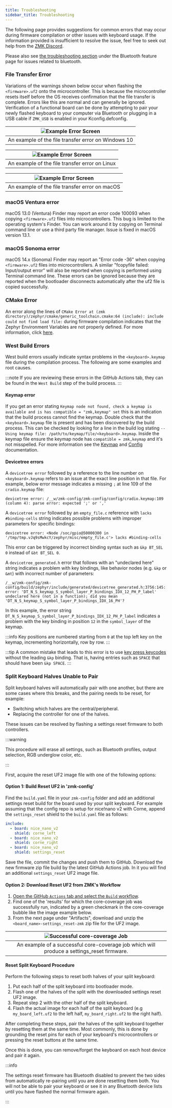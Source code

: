 ```yaml
---
title: Troubleshooting
sidebar_title: Troubleshooting
---
```


The following page provides suggestions for common errors that may occur during firmware compilation or other issues with keyboard usage. If the information provided is insufficient to resolve the issue, feel free to seek out help from the [ZMK Discord](https://zmk.dev/community/discord/invite).

Please also see [the troubleshooting section](features/bluetooth.md#troubleshooting) under the Bluetooth feature page for issues related to bluetooth.

### File Transfer Error

Variations of the warnings shown below occur when flashing the `<firmware>.uf2` onto the microcontroller. This is because the microcontroller resets itself before the OS receives confirmation that the file transfer is complete. Errors like this are normal and can generally be ignored. Verification of a functional board can be done by attempting to pair your newly flashed keyboard to your computer via Bluetooth or plugging in a USB cable if `ZMK_USB` is enabled in your Kconfig.defconfig.

| ![Example Error Screen](../docs/assets/troubleshooting/filetransfer/windows.png) |
| :------------------------------------------------------------------------------: |
|               An example of the file transfer error on Windows 10                |

| ![Example Error Screen](../docs/assets/troubleshooting/filetransfer/linux.png) |
| :----------------------------------------------------------------------------: |
|                 An example of the file transfer error on Linux                 |

| ![Example Error Screen](../docs/assets/troubleshooting/filetransfer/mac.png) |
| :--------------------------------------------------------------------------: |
|                An example of the file transfer error on macOS                |

### macOS Ventura error

macOS 13.0 (Ventura) Finder may report an error code 100093 when copying `<firmware>.uf2` files into microcontrollers. This bug is limited to the operating system's Finder. You can work around it by copying on Terminal command line or use a third party file manager. Issue is fixed in macOS version 13.1.

### macOS Sonoma error

macOS 14.x (Sonoma) Finder may report an "Error code -36" when copying `<firmware>.uf2` files into microcontrollers. A similar "fcopyfile failed: Input/output error" will also be reported when copying is performed using Terminal command line. These errors can be ignored because they are reported when the bootloader disconnects automatically after the uf2 file is copied successfully.

### CMake Error

An error along the lines of `CMake Error at (zmk directory)/zephyr/cmake/generic_toolchain.cmake:64 (include): include could not find load file:` during firmware compilation indicates that the Zephyr Environment Variables are not properly defined.
For more information, click [here](../docs/development/setup.mdx#environment-variables).

### West Build Errors

West build errors usually indicate syntax problems in the `<keyboard>.keymap` file during the compilation process. The following are some examples and root causes.

:::note
If you are reviewing these errors in the GitHub Actions tab, they can be found in the `West Build` step of the build process.
:::

#### Keymap error

If you get an error stating `Keymap node not found, check a keymap is available and is has compatible = "zmk,keymap" set` this is an indication that the build process cannot find the keymap. Double check that the `<keyboard>.keymap` file is present and has been discovered by the build process. This can be checked by looking for a line in the build log stating `-- Using keymap file: /path/to/keymap/file/<keyboard>.keymap`. Inside the keymap file ensure the keymap node has `compatible = zmk,keymap` and it's not misspelled. For more information see the [Keymap](features/keymaps.mdx) and [Config](config/index.md) documentation.

#### Devicetree errors

A `devicetree error` followed by a reference to the line number on `<keyboard>.keymap` refers to an issue at the exact line position in that file. For example, below error message indicates a missing `;` at line 109 of the `cradio.keymap` file:

```
devicetree error: /__w/zmk-config/zmk-config/config/cradio.keymap:109 (column 4): parse error: expected ';' or ','
```

A `devicetree error` followed by an `empty_file.c` reference with `lacks #binding-cells` string indicates possible problems with improper parameters for specific bindings:

```
devicetree error: <Node /soc/gpio@50000300 in '/tmp/tmp.vJq9sMwkcY/zephyr/misc/empty_file.c'> lacks #binding-cells
```

This error can be triggered by incorrect binding syntax such as `&kp BT_SEL 0` instead of `&bt BT_SEL 0`.

A `devicetree_generated.h` error that follows with an "undeclared here" string indicates a problem with key bindings, like behavior nodes (e.g. `&kp` or `&mt`) with incorrect number of parameters:

```
/__w/zmk-config/zmk-config/build/zephyr/include/generated/devicetree_generated.h:3756:145: error: 'DT_N_S_keymap_S_symbol_layer_P_bindings_IDX_12_PH_P_label' undeclared here (not in a function); did you mean 'DT_N_S_keymap_S_symbol_layer_P_bindings_IDX_16_PH'?
```

In this example, the error string `DT_N_S_keymap_S_symbol_layer_P_bindings_IDX_12_PH_P_label` indicates a problem with the key binding in position `12` in the `symbol_layer` of the keymap.

:::info
Key positions are numbered starting from `0` at the top left key on the keymap, incrementing horizontally, row by row.
:::

:::tip
A common mistake that leads to this error is to use [key press keycodes](behaviors/key-press.md) without the leading `&kp` binding. That is, having entries such as `SPACE` that should have been `&kp SPACE`.
:::

### Split Keyboard Halves Unable to Pair

Split keyboard halves will automatically pair with one another, but there are some cases where this breaks, and the pairing needs to be reset, for example:

- Switching which halves are the central/peripheral.
- Replacing the controller for one of the halves.

These issues can be resolved by flashing a settings reset firmware to both controllers.

:::warning

This procedure will erase all settings, such as Bluetooth profiles, output selection, RGB underglow color, etc.

:::

First, acquire the reset UF2 image file with one of the following options:

#### Option 1: Build Reset UF2 in 'zmk-config'

Find the `build.yaml` file in your `zmk-config` folder and add an additional settings reset build for the board used by your split keyboard. For example assuming that the config repo is setup for nice!nano v2 with Corne, append the `settings_reset` shield to the `build.yaml` file as follows:

```yml
include:
  - board: nice_nano_v2
    shield: corne_left
  - board: nice_nano_v2
    shield: corne_right
  - board: nice_nano_v2
    shield: settings_reset
```

Save the file, commit the changes and push them to GitHub. Download the new firmware zip file build by the latest GitHub Actions job. In it you will find an additional `settings_reset` UF2 image file.

#### Option 2: Download Reset UF2 from ZMK's Workflow

1. [Open the GitHub `Actions` tab and select the `Build` workflow](https://github.com/zmkfirmware/zmk/actions?query=workflow%3ABuild+branch%3Amain+event%3Apush).
1. Find one of the 'results' for which the core-coverage job was successfully run, indicated by a green checkmark in the core-coverage bubble like the image example below.
1. From the next page under "Artifacts", download and unzip the `<board_name>-settings_reset-zmk` zip file for the UF2 image.

| ![Successful core-coverage Job](../docs/assets/troubleshooting/splitpairing/corecoverage.png) |
| :-------------------------------------------------------------------------------------------: |
|  An example of a successful core-coverage job which will produce a settings_reset firmware.   |

#### Reset Split Keyboard Procedure

Perform the following steps to reset both halves of your split keyboard:

1. Put each half of the split keyboard into bootloader mode.
1. Flash one of the halves of the split with the downloaded settings reset UF2 image.
1. Repeat step 2 with the other half of the split keyboard.
1. Flash the actual image for each half of the split keyboard (e.g `my_board_left.uf2` to the left half, `my_board_right.uf2` to the right half).

After completing these steps, pair the halves of the split keyboard together by resetting them at the same time. Most commonly, this is done by grounding the reset pins for each of your keyboard's microcontrollers or pressing the reset buttons at the same time.

Once this is done, you can remove/forget the keyboard on each host device and pair it again.

:::info

The settings reset firmware has Bluetooth disabled to prevent the two sides from automatically re-pairing until you are done resetting them both. You will not be able to pair your keyboard or see it in any Bluetooth device lists until you have flashed the normal firmware again.

:::
